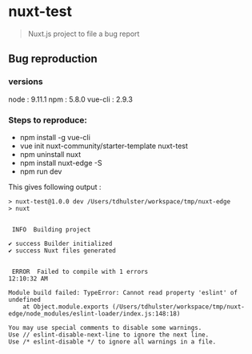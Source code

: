 # nuxt-test

> Nuxt.js project to file a bug report

## Bug reproduction

### versions
node    : 9.11.1
npm     : 5.8.0
vue-cli : 2.9.3


### Steps to reproduce:
- npm install -g vue-cli
- vue init nuxt-community/starter-template nuxt-test
- npm uninstall nuxt
- npm install nuxt-edge -S
- npm run dev

This gives following output :
```
> nuxt-test@1.0.0 dev /Users/tdhulster/workspace/tmp/nuxt-edge
> nuxt


 INFO  Building project

✔ success Builder initialized
✔ success Nuxt files generated


 ERROR  Failed to compile with 1 errors                                                                                                                                                                                          12:10:32 AM

Module build failed: TypeError: Cannot read property 'eslint' of undefined
    at Object.module.exports (/Users/tdhulster/workspace/tmp/nuxt-edge/node_modules/eslint-loader/index.js:148:18)

You may use special comments to disable some warnings.
Use // eslint-disable-next-line to ignore the next line.
Use /* eslint-disable */ to ignore all warnings in a file.
```

